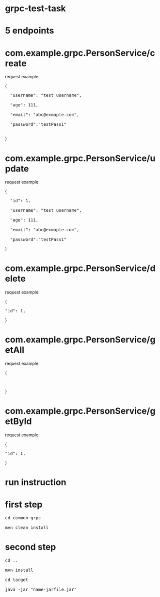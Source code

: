 # grpc-test-task

# 5 endpoints <br />

# com.example.grpc.PersonService/create <br />
request example: <br />

{ <br/>
 <pre>  "username": "test username",<br/>
  "age": 111,<br/>
  "email": "abc@exmaple.com",<br/>
  "password":"testPass1"<br/> </pre>
}<br/>

# com.example.grpc.PersonService/update <br />
request example: <br />

{ <br/>
   <pre>  "id": 1, <br/>
  "username": "test username",<br/>
  "age": 111,<br/>
  "email": "abc@exmaple.com",<br/>
  "password":"testPass1" <br/></pre>
} <br/>

# com.example.grpc.PersonService/delete <br /> 
request example: <br />

{ <br/>
   <pre>"id": 1, <br/></pre>
} <br/>

# com.example.grpc.PersonService/getAll <br />
request example: <br />

{<br/>
<pre><br/></pre> 
} <br/>

# com.example.grpc.PersonService/getById <br />

request example: <br />

{ <br/>
  <pre>"id": 1, <br/></pre>
} <br/>



# run instruction

# first step
<pre>cd common-grpc <br />
mvn clean install <br /></pre>

# second step
<pre>cd .. <br />
mvn install  <br />
cd target <br />
java -jar "name-jarfile.jar" <br /></pre>
